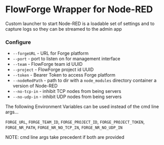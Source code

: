 # FlowForge Wrapper for Node-RED

Custom launcher to start Node-RED is a loadable set of settings and to capture logs so they can be streamed to the admin app

### Configure

- `--forgeURL` - URL for Forge platform
- `--port` - port to listen on for management interface
- `--team` - FlowForge team id UUID
- `--project` - FlowForge project id UUID
- `--token` - Bearer Token to access Forge platform
- `--nodeRedPath` - path to dir with a `node_modules` directory container a version of Node-RED
- `--no-tcp-in` - inhibit TCP nodes from being servers
- `--no-udp-in` - inhibit UDP nodes from being servers

The following Environment Variables can be used instead of the cmd line args...

`FORGE_URL`, `FORGE_TEAM_ID`, `FORGE_PROJECT_ID`, `FORGE_PROJECT_TOKEN`, `FORGE_NR_PATH`, `FORGE_NR_NO_TCP_IN`, `FORGE_NR_NO_UDP_IN`

NOTE: cmd line args take precedent if both are provided